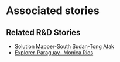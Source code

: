 # Associated stories

<!-- !!DO NOT REMOVE!! start autogenerated hyperlinks -->
## Related R&D Stories
- [Solution Mapper\-South Sudan\-Tong Atak](/RnD-Archive/stories/?doc=Tong_edited-en-US)
- [Explorer\-Paraguay\- Monica Rios](/RnD-Archive/stories/?doc=23_Monica_Paraguay-en-US)
<!-- !!DO NOT REMOVE!! end autogenerated hyperlinks -->